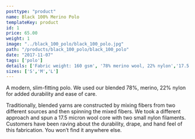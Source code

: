 ```yaml
---
posttype: "product"
name: Black 100% Merino Polo
templateKey: product
id: 1
price: 65.00
weight: 1
image: "../black_100_polo/black_100_polo.jpg"
path: "/products/black_100_polo/black_100_polo"
date: "2017-11-07"
tags: ['polo']
details: ['Fabric weight: 160 gsm', '78% merino wool, 22% nylon','17.5 micron merino wool','Machine wash cold, line dry','Greg, our model, is 180lbs, 6''1" and wears a medium slim fit','Yarn spun in Korea, fabric knitted in Korea, and garment sewn in Korea']
sizes: ['S','M','L']
---
```


<!-- ![alt text](/products/black_100_polo/black_100_polo.jpg) -->

A modern, slim-fitting polo. We used our blended 78%, merino, 22% nylon for added durability and ease of care.

Traditionally, blended yarns are constructed by mixing fibers from two different sources and then spinning the mixed fibers. We took a different approach and spun a 17.5 micron wool core with two small nylon filaments. Customers have been raving about the durability, drape, and hand feel of this fabrication. You won’t find it anywhere else.
